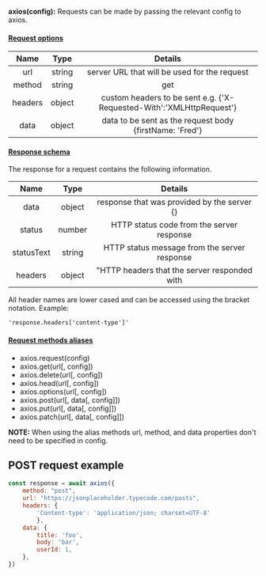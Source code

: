 **axios(config):** Requests can be made by passing the relevant config to axios.

#### [Request options](https://github.com/axios/axios#request-config)

**Name**|**Type**|**Details**
:-----:|:-----:|:-----:
url|string|server URL that will be used for the request
method|string|get | post | put | delete
headers|object|custom headers to be sent e.g. {'X-Requested-With':'XMLHttpRequest'}
data|object|data to be sent as the request body {firstName: 'Fred'}

#### [Response schema](https://github.com/axios/axios#response-schema)

The response for a request contains the following information.

**Name**|**Type**|**Details**
:-----:|:-----:|:-----:
data|object|response that was provided by the server {}
status|number|HTTP status code from the server response
statusText|string|HTTP status message from the server response
headers|object|"HTTP headers that the server responded with 


All header names are lower cased and can be accessed using the bracket notation.
Example:
```
'response.headers['content-type']'
```

#### [Request methods aliases](https://github.com/axios/axios#request-method-aliases)

-   axios.request(config)
-   axios.get(url[, config])
-   axios.delete(url[, config])
-   axios.head(url[, config])
-   axios.options(url[, config])
-   axios.post(url[, data[, config]])
-   axios.put(url[, data[, config]])
-   axios.patch(url[, data[, config]])

**NOTE:** When using the alias methods url, method, and data properties don't need to be specified in config.

## POST request example

```javascript
const response = await axios({
	method: "post",
	url: "https://jsonplaceholder.typecode.com/posts",
	headers: {
		'Content-type': 'application/json; charset=UTF-8'
		},
	data: {
		title: 'foo',
		body: 'bar',
		userId: 1,
	},
})
```

